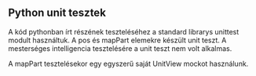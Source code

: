 ## Python unit tesztek

A kód pythonban írt részének teszteléséhez a standard librarys unittest modult használtuk.
A pos és mapPart elemekre készült unit teszt.
A mesterséges intelligencia tesztelésére a unit teszt nem volt alkalmas.

A mapPart tesztelésekor egy egyszerű saját UnitView mockot használunk.
